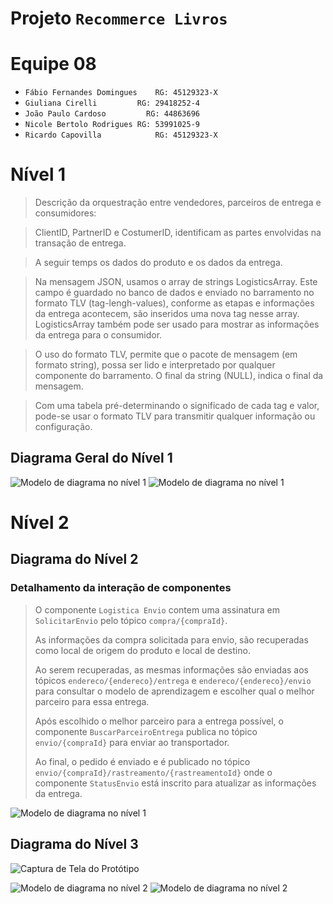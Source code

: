 # Projeto `Recommerce Livros`

# Equipe 08
* `Fábio Fernandes Domingues	RG: 45129323-X`
* `Giuliana Cirelli	        RG: 29418252-4`
* `João Paulo Cardoso	      RG: 44863696`
* `Nicole Bertolo Rodrigues	RG: 53991025-9`
* `Ricardo Capovilla	        RG: 45129323-X`

# Nível 1

>Descrição da orquestração entre vendedores, parceiros de entrega e consumidores:

>ClientID, PartnerID e CostumerID, identificam as partes envolvidas na transação de entrega.

>A seguir temps os dados do produto e os dados da entrega.

>Na mensagem JSON, usamos o array de strings LogisticsArray. Este campo é guardado no banco de dados e enviado no barramento no formato TLV (tag-lengh-values), conforme as etapas e informações da entrega acontecem, são inseridos uma nova tag nesse array. LogisticsArray também pode ser usado para mostrar as informações da entrega para o consumidor.

>O uso do formato TLV, permite que o pacote de mensagem (em formato string), possa ser lido e interpretado por qualquer componente do barramento. O final da string (NULL), indica o final da mensagem.

>Com uma tabela pré-determinando o significado de cada  tag e valor, pode-se usar o formato TLV para transmitir qualquer informação ou configuração. 


## Diagrama Geral do Nível 1

![Modelo de diagrama no nível 1](images/Nivel1.png)
![Modelo de diagrama no nível 1](images/Nivel1_2.png)

# Nível 2

## Diagrama do Nível 2

### Detalhamento da interação de componentes

> O componente `Logistica Envio` contem uma assinatura em `SolicitarEnvio` pelo tópico `compra/{compraId}`.
> 
> As informações da compra solicitada para envio, são recuperadas como local de origem do produto e local de destino.
> 
> Ao serem recuperadas, as mesmas informações são enviadas aos tópicos `endereco/{endereco}/entrega` e `endereco/{endereco}/envio` para consultar o modelo de aprendizagem e escolher qual o melhor parceiro para essa entrega.
> 
> Após escolhido o melhor parceiro para a entrega possível, o componente `BuscarParceiroEntrega` publica no tópico `envio/{compraId}` para enviar ao transportador.
> 
> Ao final, o pedido é enviado e é publicado no tópico `envio/{compraId}/rastreamento/{rastreamentoId}` onde o componente `StatusEnvio` está inscrito para atualizar as informações da entrega.

![Modelo de diagrama no nível 1](images/Nivel2.png)

## Diagrama do Nível 3

![Captura de Tela do Protótipo](images/Interface.png)

![Modelo de diagrama no nível 2](images/Componentes1.png)
![Modelo de diagrama no nível 2](images/Componentes2.png)
